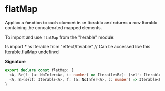 # flatMap

Applies a function to each element in an Iterable and returns a new Iterable containing the concatenated mapped elements.

To import and use `flatMap` from the "Iterable" module:

ts
import \* as Iterable from "effect/Iterable"
// Can be accessed like this
Iterable.flatMap
undefined

**Signature**

```ts
export declare const flatMap: {
  <A, B>(f: (a: NoInfer<A>, i: number) => Iterable<B>): (self: Iterable<A>) => Iterable<B>
  <A, B>(self: Iterable<A>, f: (a: NoInfer<A>, i: number) => Iterable<B>): Iterable<B>
}
```
